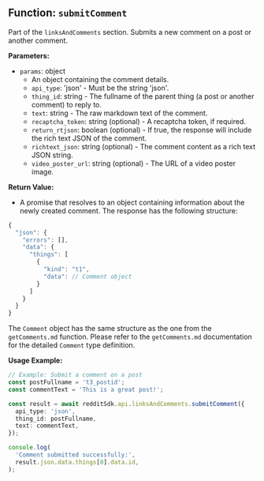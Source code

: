 ## Function: `submitComment`

Part of the `linksAndComments` section. Submits a new comment on a post or another comment.

**Parameters:**

- `params`: object
  - An object containing the comment details.
  - `api_type`: 'json' - Must be the string 'json'.
  - `thing_id`: string - The fullname of the parent thing (a post or another comment) to reply to.
  - `text`: string - The raw markdown text of the comment.
  - `recaptcha_token`: string (optional) - A recaptcha token, if required.
  - `return_rtjson`: boolean (optional) - If true, the response will include the rich text JSON of the comment.
  - `richtext_json`: string (optional) - The comment content as a rich text JSON string.
  - `video_poster_url`: string (optional) - The URL of a video poster image.

**Return Value:**

- A promise that resolves to an object containing information about the newly created comment. The response has the following structure:

```typescript
{
  "json": {
    "errors": [],
    "data": {
      "things": [
        {
          "kind": "t1",
          "data": // Comment object
        }
      ]
    }
  }
}
```

The `Comment` object has the same structure as the one from the `getComments.md` function. Please refer to the `getComments.md` documentation for the detailed `Comment` type definition.

**Usage Example:**

```typescript
// Example: Submit a comment on a post
const postFullname = 't3_postid';
const commentText = 'This is a great post!';

const result = await redditSdk.api.linksAndComments.submitComment({
  api_type: 'json',
  thing_id: postFullname,
  text: commentText,
});

console.log(
  'Comment submitted successfully:',
  result.json.data.things[0].data.id,
);
```
